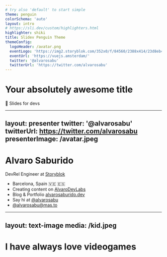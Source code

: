 ```yaml
---
# try also 'default' to start simple
theme: penguin
colorSchema: 'auto'
layout: intro
# https://sli.dev/custom/highlighters.html
highlighter: shiki
title: Slidev Penguin Theme
themeConfig:
  logoHeader: /avatar.png
  eventLogo: 'https://img2.storyblok.com/352x0/f/84560/2388x414/23d8eb4b8d/vue-amsterdam-with-name.png'
  eventUrl: 'https://vuejs.amsterdam/'
  twitter: '@alvarosabu'
  twitterUrl: 'https://twitter.com/alvarosabu'
---
```


# Your absolutely awesome title

🐧 Slides for devs

---
layout: presenter
twitter: '@alvarosabu'
twitterUrl: https://twitter.com/alvarosabu
presenterImage: /avatar.jpeg
---

# Alvaro Saburido

DevRel Engineer at <a href="https://www.storyblok.com/"><logos-storyblok-icon /> Storyblok</a>

- Barcelona, Spain 🇻🇪 🇪🇸
- Creating content on <a href="https://www.youtube.com/channel/AlvaroDevLabs" ><logos-youtube-icon mr-1 />AlvaroDevLabs</a>
- Blog & Portfolio <a href="https://alvarosaburido.dev">alvarosaburido.dev</a>
- Say hi at <a href="https://twitter.com/alvarosabu"><logos-twitter mr-1 />@alvarosabu</a>
- <a href="https://elk.zone/mas.to/@alvarosabu">@alvarosabu@mas.to</a>

---
layout: text-image
media: /kid.jpeg
---

# I have always love videogames
